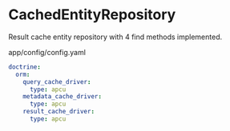 CachedEntityRepository
======================

Result cache entity repository with 4 find methods implemented.

app/config/config.yaml
```yaml
doctrine:
  orm:
    query_cache_driver:
      type: apcu
    metadata_cache_driver:
      type: apcu
    result_cache_driver:
      type: apcu
```
